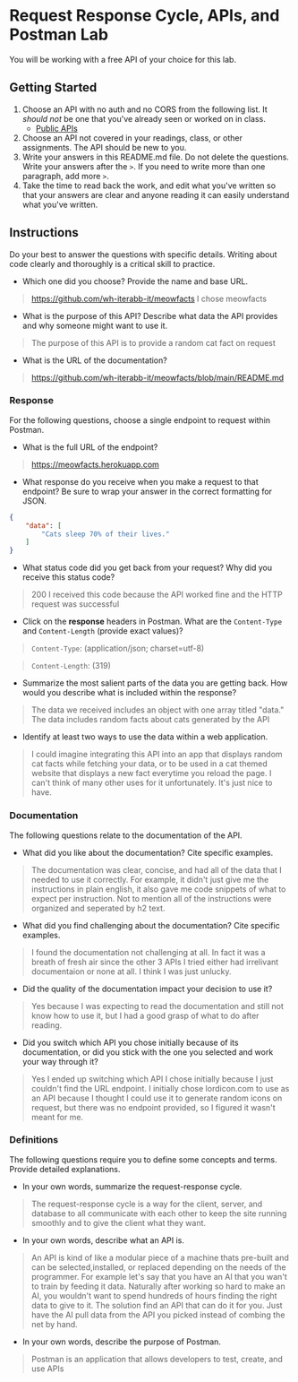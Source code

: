 # Request Response Cycle, APIs, and Postman Lab

You will be working with a free API of your choice for this lab.

## Getting Started

1. Choose an API with no auth and no CORS from the following list. It _should not_ be one that you've already seen or worked on in class.
   - [Public APIs](https://github.com/public-apis/public-apis)
1. Choose an API not covered in your readings, class, or other assignments. The API should be new to you.
1. Write your answers in this README.md file. Do not delete the questions. Write your answers after the `>`. If you need to write more than one paragraph, add more `>`.
1. Take the time to read back the work, and edit what you've written so that your answers are clear and anyone reading it can easily understand what you've written.

## Instructions

Do your best to answer the questions with specific details. Writing about code clearly and thoroughly is a critical skill to practice.

- Which one did you choose? Provide the name and base URL.

> https://github.com/wh-iterabb-it/meowfacts
> I chose meowfacts

- What is the purpose of this API? Describe what data the API provides and why someone might want to use it.

> The purpose of this API is to provide a random cat fact on request

- What is the URL of the documentation?

> https://github.com/wh-iterabb-it/meowfacts/blob/main/README.md

### Response

For the following questions, choose a single endpoint to request within Postman.

- What is the full URL of the endpoint?

> https://meowfacts.herokuapp.com

- What response do you receive when you make a request to that endpoint? Be sure to wrap your answer in the correct formatting for JSON.

```json
{
    "data": [
        "Cats sleep 70% of their lives."
    ]
}

```

- What status code did you get back from your request? Why did you receive this status code?

> 200
> I received this code because the API worked fine and the HTTP request was successful

- Click on the **response** headers in Postman. What are the `Content-Type` and `Content-Length` (provide exact values)?

> `Content-Type`: (application/json; charset=utf-8)

> `Content-Length`: (319)

- Summarize the most salient parts of the data you are getting back. How would you describe what is included within the response?

> The data we received includes an object with one array titled "data." The data includes random facts about cats generated by the API

- Identify at least two ways to use the data within a web application.

> I could imagine integrating this API into an app that displays random cat facts while fetching your data, or to be used in a cat themed website that displays a new fact everytime you reload the page. I can't think of many other uses for it unfortunately. It's just nice to have.

### Documentation

The following questions relate to the documentation of the API.

- What did you like about the documentation? Cite specific examples.

> The documentation was clear, concise, and had all of the data that I needed to use it correctly. For example, it didn't just give me the instructions in plain english, it also gave me code snippets of what to expect per instruction. Not to mention all of the instructions were organized and seperated by h2 text.

- What did you find challenging about the documentation? Cite specific examples.

> I found the documentation not challenging at all. In fact it was a breath of fresh air since the other 3 APIs I tried either had irrelivant documentaion or none at all. I think I was just unlucky.

- Did the quality of the documentation impact your decision to use it?

> Yes because I was expecting to read the documentation and still not know how to use it, but I had a good grasp of what to do after reading.

- Did you switch which API you chose initially because of its documentation, or did you stick with the one you selected and work your way through it?

> Yes I ended up switching which API I chose initially because I just couldn't find the URL endpoint. I initially chose lordicon.com to use as an API because I thought I could use it to generate random icons on request, but there was no endpoint provided, so I figured it wasn't meant for me.

### Definitions

The following questions require you to define some concepts and terms. Provide detailed explanations.

- In your own words, summarize the request-response cycle.

> The request-response cycle is a way for the client, server, and database to all communicate with each other to keep the site running smoothly and to give the client what they want. 

- In your own words, describe what an API is.

> An API is kind of like a modular piece of a machine thats pre-built and can be selected,installed, or replaced depending on the needs of the programmer. For example let's say that you have an AI that you wan't to train by feeding it data. Naturally after working so hard to make an AI, you wouldn't want to spend hundreds of hours finding the right data to give to it. The solution find an API that can do it for you. Just have the AI pull data from the API you picked instead of combing the net by hand.

- In your own words, describe the purpose of Postman.

> Postman is an application that allows developers to test, create, and use APIs
